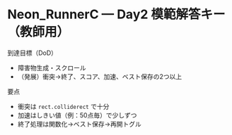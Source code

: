 # Neon_RunnerC — Day2 模範解答キー（教師用）
到達目標（DoD）
- 障害物生成・スクロール
- （発展）衝突→終了、スコア、加速、ベスト保存の2つ以上

要点
- 衝突は `rect.colliderect` で十分
- 加速はしきい値（例：50点毎）で少しずつ
- 終了処理は関数化→ベスト保存→再開トグル
